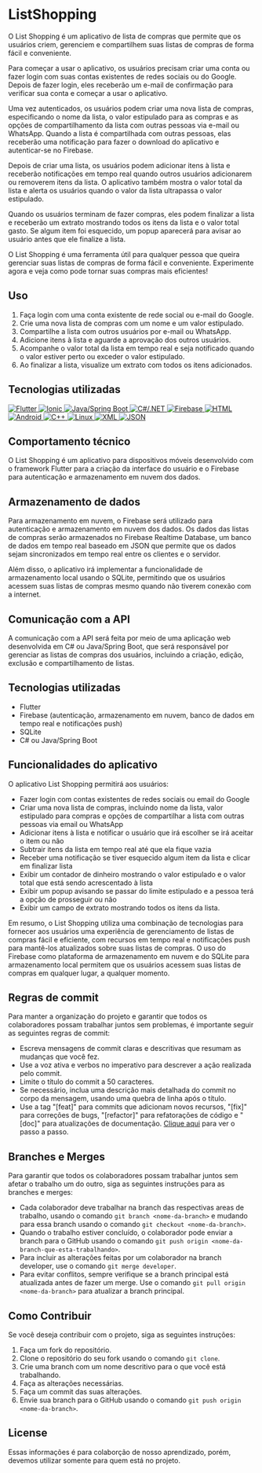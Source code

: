 # ListShopping

O List Shopping é um aplicativo de lista de compras que permite que os usuários criem, gerenciem e compartilhem suas listas de compras de forma fácil e conveniente.

Para começar a usar o aplicativo, os usuários precisam criar uma conta ou fazer login com suas contas existentes de redes sociais ou do Google. Depois de fazer login, eles receberão um e-mail de confirmação para verificar sua conta e começar a usar o aplicativo.

Uma vez autenticados, os usuários podem criar uma nova lista de compras, especificando o nome da lista, o valor estipulado para as compras e as opções de compartilhamento da lista com outras pessoas via e-mail ou WhatsApp. Quando a lista é compartilhada com outras pessoas, elas receberão uma notificação para fazer o download do aplicativo e autenticar-se no Firebase.

Depois de criar uma lista, os usuários podem adicionar itens à lista e receberão notificações em tempo real quando outros usuários adicionarem ou removerem itens da lista. O aplicativo também mostra o valor total da lista e alerta os usuários quando o valor da lista ultrapassa o valor estipulado.

Quando os usuários terminam de fazer compras, eles podem finalizar a lista e receberão um extrato mostrando todos os itens da lista e o valor total gasto. Se algum item foi esquecido, um popup aparecerá para avisar ao usuário antes que ele finalize a lista.

O List Shopping é uma ferramenta útil para qualquer pessoa que queira gerenciar suas listas de compras de forma fácil e conveniente. Experimente agora e veja como pode tornar suas compras mais eficientes!

## Uso

1. Faça login com uma conta existente de rede social ou e-mail do Google.
2. Crie uma nova lista de compras com um nome e um valor estipulado.
3. Compartilhe a lista com outros usuários por e-mail ou WhatsApp.
4. Adicione itens à lista e aguarde a aprovação dos outros usuários.
5. Acompanhe o valor total da lista em tempo real e seja notificado quando o valor estiver perto ou exceder o valor estipulado.
6. Ao finalizar a lista, visualize um extrato com todos os itens adicionados.

## Tecnologias utilizadas
<p align="left">
  <a href="https://flutter.dev/" target="_blank">
    <img src="https://img.shields.io/badge/Flutter-02569B?style=for-the-badge&logo=flutter&logoColor=white" alt="Flutter">
  </a>
  <a href="https://ionicframework.com/" target="_blank">
  <img src="https://img.shields.io/badge/Ionic-3880FF?style=for-the-badge&logo=ionic&logoColor=white" alt="Ionic">
  </a>
  <a href="https://www.java.com/" target="_blank">
    <img src="https://img.shields.io/badge/Java/Spring-6DB33F?style=for-the-badge&logo=java&logoColor=white" alt="Java/Spring Boot">
  </a>
  <a href="https://docs.microsoft.com/en-us/dotnet/csharp/" target="_blank">
  <img src="https://img.shields.io/badge/C%23-.NET-239120?style=for-the-badge&logo=c-sharp&logoColor=white" alt="C#/.NET">
  </a>
  <a href="https://firebase.google.com/" target="_blank">
    <img src="https://img.shields.io/badge/Firebase-FFCA28?style=for-the-badge&logo=firebase&logoColor=white" alt="Firebase">
  </a>
  <a href="https://developer.mozilla.org/en-US/docs/Web/HTML" target="_blank">
    <img src="https://img.shields.io/badge/HTML-E34F26?style=for-the-badge&logo=html5&logoColor=white" alt="HTML">
  </a>
  <a href="https://developer.android.com/" target="_blank">
    <img src="https://img.shields.io/badge/Android-3DDC84?style=for-the-badge&logo=android&logoColor=white" alt="Android">
  </a>
  <a href="http://www.cplusplus.com/" target="_blank">
    <img src="https://img.shields.io/badge/C++-00599C?style=for-the-badge&logo=c%2B%2B&logoColor=white" alt="C++">
  </a>
  <a href="https://www.linux.org/" target="_blank">
    <img src="https://img.shields.io/badge/Linux-FCC624?style=for-the-badge&logo=linux&logoColor=black" alt="Linux">
  </a>
  <a href="https://developer.mozilla.org/en-US/docs/XML_introduction" target="_blank">
    <img src="https://img.shields.io/badge/XML-ff69b4?style=for-the-badge&logo=xml&logoColor=white" alt="XML">
  </a>
  <a href="https://www.json.org/" target="_blank">
    <img src="https://img.shields.io/badge/JSON-000000?style=for-the-badge&logo=json&logoColor=white" alt="JSON">
  </a>
</p>

## Comportamento técnico

O List Shopping é um aplicativo para dispositivos móveis desenvolvido com o framework Flutter para a criação da interface do usuário e o Firebase para autenticação e armazenamento em nuvem dos dados.

## Armazenamento de dados
Para armazenamento em nuvem, o Firebase será utilizado para autenticação e armazenamento em nuvem dos dados. Os dados das listas de compras serão armazenados no Firebase Realtime Database, um banco de dados em tempo real baseado em JSON que permite que os dados sejam sincronizados em tempo real entre os clientes e o servidor.

Além disso, o aplicativo irá implementar a funcionalidade de armazenamento local usando o SQLite, permitindo que os usuários acessem suas listas de compras mesmo quando não tiverem conexão com a internet.

## Comunicação com a API
A comunicação com a API será feita por meio de uma aplicação web desenvolvida em C# ou Java/Spring Boot, que será responsável por gerenciar as listas de compras dos usuários, incluindo a criação, edição, exclusão e compartilhamento de listas.

## Tecnologias utilizadas
- Flutter
- Firebase (autenticação, armazenamento em nuvem, banco de dados em tempo real e notificações push)
- SQLite
- C# ou Java/Spring Boot

## Funcionalidades do aplicativo
O aplicativo List Shopping permitirá aos usuários:

- Fazer login com contas existentes de redes sociais ou email do Google
- Criar uma nova lista de compras, incluindo nome da lista, valor estipulado para compras e opções de         compartilhar a lista com outras pessoas via email ou WhatsApp
- Adicionar itens à lista e notificar o usuário que irá escolher se irá aceitar o item ou não
- Subtrair itens da lista em tempo real até que ela fique vazia
- Receber uma notificação se tiver esquecido algum item da lista e clicar em finalizar lista
- Exibir um contador de dinheiro mostrando o valor estipulado e o valor total que está sendo acrescentado à   lista
- Exibir um popup avisando se passar do limite estipulado e a pessoa terá a opção de prosseguir ou não
- Exibir um campo de extrato mostrando todos os itens da lista.

Em resumo, o List Shopping utiliza uma combinação de tecnologias para fornecer aos usuários uma experiência de gerenciamento de listas de compras fácil e eficiente, com recursos em tempo real e notificações push para mantê-los atualizados sobre suas listas de compras. O uso do Firebase como plataforma de armazenamento em nuvem e do SQLite para armazenamento local permitem que os usuários acessem suas listas de compras em qualquer lugar, a qualquer momento.


## Regras de commit

Para manter a organização do projeto e garantir que todos os colaboradores possam trabalhar juntos sem problemas, é importante seguir as seguintes regras de commit:

- Escreva mensagens de commit claras e descritivas que resumam as mudanças que você fez.
- Use a voz ativa e verbos no imperativo para descrever a ação realizada pelo commit.
- Limite o título do commit a 50 caracteres.
- Se necessário, inclua uma descrição mais detalhada do commit no corpo da mensagem, usando uma quebra de linha após o título.
- Use a tag "[feat]" para commits que adicionam novos recursos, "[fix]" para correções de bugs, "[refactor]" para refatorações de código e "[doc]" para atualizações de documentação. [Clique aqui](https://drive.google.com/file/d/17rqagRuWa-2lFRn8offxzHRktm0LAAVn/view?usp=share_link) para ver o passo a passo.


## Branches e Merges

Para garantir que todos os colaboradores possam trabalhar juntos sem afetar o trabalho um do outro, siga as seguintes instruções para as branches e merges:

- Cada colaborador deve trabalhar na branch das respectivas areas de trabalho, usando o comando `git branch <nome-da-branch>` e mudando para essa branch usando o comando `git checkout <nome-da-branch>`.
- Quando o trabalho estiver concluído, o colaborador pode enviar a branch para o GitHub usando o comando `git push origin <nome-da-branch-que-esta-trabalhando>`.
- Para incluir as alterações feitas por um colaborador na branch developer, use o comando `git merge developer`.
- Para evitar conflitos, sempre verifique se a branch principal está atualizada antes de fazer um merge. Use o comando `git pull origin <nome-da-branch>` para atualizar a branch principal.

## Como Contribuir

Se você deseja contribuir com o projeto, siga as seguintes instruções:

1. Faça um fork do repositório.
2. Clone o repositório do seu fork usando o comando `git clone`.
3. Crie uma branch com um nome descritivo para o que você está trabalhando.
4. Faça as alterações necessárias.
5. Faça um commit das suas alterações.
6. Envie sua branch para o GitHub usando o comando `git push origin <nome-da-branch>`.

## License

Essas informações é para colaborção de nosso aprendizado, porém, devemos utilizar somente para quem está no projeto.

